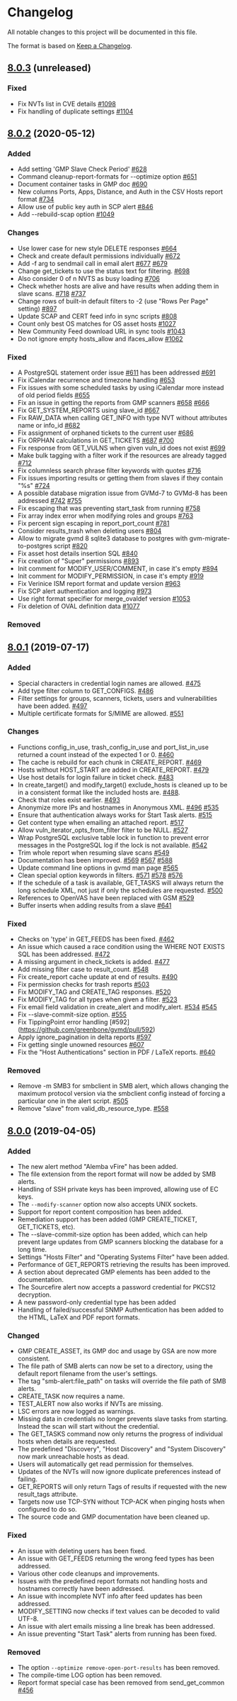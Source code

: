 # Changelog

All notable changes to this project will be documented in this file.

The format is based on [Keep a Changelog](https://keepachangelog.com/en/1.0.0/).

## [8.0.3] (unreleased)

### Fixed
- Fix NVTs list in CVE details [#1098](https://github.com/greenbone/gvmd/pull/1098)
- Fix handling of duplicate settings [#1104](https://github.com/greenbone/gvmd/pull/1104)

[8.0.3]: https://github.com/greenbone/gvmd/compare/v8.0.2...gvmd-8.0

## [8.0.2] (2020-05-12)

### Added
- Add setting 'GMP Slave Check Period' [#628](https://github.com/greenbone/gvmd/pull/628)
- Command cleanup-report-formats for --optimize option [#651](https://github.com/greenbone/gvmd/pull/651)
- Document container tasks in GMP doc [#690](https://github.com/greenbone/gvmd/pull/690)
- New columns Ports, Apps, Distance, and Auth in the CSV Hosts report format [#734](https://github.com/greenbone/gvmd/pull/734)
- Allow use of public key auth in SCP alert [#846](https://github.com/greenbone/gvmd/pull/846)
- Add --rebuild-scap option [#1049](https://github.com/greenbone/gvmd/pull/1049)

### Changes
- Use lower case for new style DELETE responses [#664](https://github.com/greenbone/gvmd/pull/664)
- Check and create default permissions individually [#672](https://github.com/greenbone/gvmd/pull/672)
- Add -f arg to sendmail call in email alert [#677](https://github.com/greenbone/gvmd/pull/677) [#679](https://github.com/greenbone/gvmd/pull/679)
- Change get_tickets to use the status text for filtering. [#698](https://github.com/greenbone/gvmd/pull/698)
- Also consider 0 of n NVTS as busy loading [#706](https://github.com/greenbone/gvmd/pull/706)
- Check whether hosts are alive and have results when adding them in slave scans. [#718](https://github.com/greenbone/gvmd/pull/718) [#737](https://github.com/greenbone/gvmd/pull/737)
- Change rows of built-in default filters to -2 (use "Rows Per Page" setting) [#897](https://github.com/greenbone/gvmd/pull/897)
- Update SCAP and CERT feed info in sync scripts [#808](https://github.com/greenbone/gvmd/pull/808)
- Count only best OS matches for OS asset hosts [#1027](https://github.com/greenbone/gvmd/pull/1027)
- New Community Feed download URL in sync tools [#1043](https://github.com/greenbone/gvmd/pull/1043)
- Do not ignore empty hosts_allow and ifaces_allow [#1062](https://github.com/greenbone/gvmd/pull/1062)

### Fixed
- A PostgreSQL statement order issue [#611](https://github.com/greenbone/gvmd/issues/611) has been addressed [#691](https://github.com/greenbone/gvmd/pull/691)
- Fix iCalendar recurrence and timezone handling [#653](https://github.com/greenbone/gvmd/pull/653)
- Fix issues with some scheduled tasks by using iCalendar more instead of old period fields [#655](https://github.com/greenbone/gvmd/pull/655)
- Fix an issue in getting the reports from GMP scanners [#658](https://github.com/greenbone/gvmd/pull/658) [#666](https://github.com/greenbone/gvmd/pull/666)
- Fix GET_SYSTEM_REPORTS using slave_id [#667](https://github.com/greenbone/gvmd/pull/667)
- Fix RAW_DATA when calling GET_INFO with type NVT without attributes name or info_id [#682](https://github.com/greenbone/gvmd/pull/682)
- Fix assignment of orphaned tickets to the current user [#686](https://github.com/greenbone/gvmd/pull/686)
- Fix ORPHAN calculations in GET_TICKETS [#687](https://github.com/greenbone/gvmd/pull/687) [#700](https://github.com/greenbone/gvmd/pull/700)
- Fix response from GET_VULNS when given vuln_id does not exist [#699](https://github.com/greenbone/gvmd/pull/699)
- Make bulk tagging with a filter work if the resources are already tagged [#712](https://github.com/greenbone/gvmd/pull/712)
- Fix columnless search phrase filter keywords with quotes [#716](https://github.com/greenbone/gvmd/pull/716)
- Fix issues importing results or getting them from slaves if they contain "%s" [#724](https://github.com/greenbone/gvmd/pull/724)
- A possible database migration issue from GVMd-7 to GVMd-8 has been addressed [#742](https://github.com/greenbone/gvmd/pull/742) [#755](https://github.com/greenbone/gvmd/pull/755)
- Fix escaping that was preventing start_task from running [#758](https://github.com/greenbone/gvmd/pull/758)
- Fix array index error when modifying roles and groups [#763](https://github.com/greenbone/gvmd/pull/763)
- Fix percent sign escaping in report_port_count [#781](https://github.com/greenbone/gvmd/pull/781)
- Consider results_trash when deleting users [#804](https://github.com/greenbone/gvmd/pull/804)
- Allow to migrate gvmd 8 sqlite3 database to postgres with gvm-migrate-to-postgres script
  [#820](https://github.com/greenbone/gvmd/pull/820)
- Fix asset host details insertion SQL [#840](https://github.com/greenbone/gvmd/pull/840)
- Fix creation of "Super" permissions [#893](https://github.com/greenbone/gvmd/pull/893)
- Init comment for MODIFY_USER/COMMENT, in case it's empty [#894](https://github.com/greenbone/gvmd/pull/894)
- Init comment for MODIFY_PERMISSION, in case it's empty [#919](https://github.com/greenbone/gvmd/pull/919)
- Fix Verinice ISM report format and update version [#963](https://github.com/greenbone/gvmd/pull/963)
- Fix SCP alert authentication and logging [#973](https://github.com/greenbone/gvmd/pull/973)
- Use right format specifier for merge_ovaldef version [#1053](https://github.com/greenbone/gvmd/pull/1053)
- Fix deletion of OVAL definition data [#1077](https://github.com/greenbone/gvmd/pull/1077)

### Removed

[8.0.2]: https://github.com/greenbone/gvmd/compare/v8.0.1...v8.0.2

## [8.0.1] (2019-07-17)

### Added
- Special characters in credential login names are allowed. [#475](https://github.com/greenbone/gvmd/pull/475)
- Add type filter column to GET_CONFIGS. [#486](https://github.com/greenbone/gvmd/pull/486)
- Filter settings for groups, scanners, tickets, users and vulnerabilities have been added. [#497](https://github.com/greenbone/gvmd/pull/497)
- Multiple certificate formats for S/MIME are allowed. [#551](https://github.com/greenbone/gvmd/pull/551)

### Changes
- Functions config_in_use, trash_config_in_use and port_list_in_use
returned a count instead of the expected 1 or 0. [#460](https://github.com/greenbone/gvmd/pull/460)
- The cache is rebuild for each chunk in CREATE_REPORT. [#469](https://github.com/greenbone/gvmd/pull/469)
- Hosts without HOST_START are added in CREATE_REPORT. [#479](https://github.com/greenbone/gvmd/pull/479)
- Use host details for login failure in ticket check. [#483](https://github.com/greenbone/gvmd/pull/483)
- In create_target() and modify_target() exclude_hosts is cleaned up to be in a consistent format like the included hosts are. [#488](https://github.com/greenbone/gvmd/pull/488).
- Check that roles exist earlier. [#493](https://github.com/greenbone/gvmd/pull/493)
- Anonymize more IPs and hostnames in Anonymous XML. [#496](https://github.com/greenbone/gvmd/pull/496) [#535](https://github.com/greenbone/gvmd/pull/535)
- Ensure that authentication always works for Start Task alerts. [#515](https://github.com/greenbone/gvmd/pull/515)
- Get content type when emailing an attached report. [#517](https://github.com/greenbone/gvmd/pull/517)
- Allow vuln_iterator_opts_from_filter filter to be NULL. [#527](https://github.com/greenbone/gvmd/pull/527)
- Wrap PostgreSQL exclusive table lock in function to prevent error messages in the PostgreSQL log if the lock is not available. [#542](https://github.com/greenbone/gvmd/pull/542)
- Trim whole report when resuming slave scans [#549](https://github.com/greenbone/gvmd/pull/549)
- Documentation has been improved. [#569](https://github.com/greenbone/gvmd/pull/569) [#567](https://github.com/greenbone/gvmd/pull/567) [#588](https://github.com/greenbone/gvmd/pull/588)
- Update command line options in gvmd man page [#565](https://github.com/greenbone/gvmd/pull/565)
- Clean special option keywords in filters. [#571](https://github.com/greenbone/gvmd/pull/571) [#578](https://github.com/greenbone/gvmd/pull/578) [#576](https://github.com/greenbone/gvmd/pull/576)
- If the schedule of a task is available, GET_TASKS will always return the
long schedule XML, not just if only the schedules are requested. [#500](https://github.com/greenbone/gvmd/pull/500)
- References to OpenVAS have been replaced with GSM [#529](https://github.com/greenbone/gvmd/pull/529)
- Buffer inserts when adding results from a slave [#641](https://github.com/greenbone/gvmd/pull/641)

### Fixed
- Checks on 'type' in GET_FEEDS has been fixed. [#462](https://github.com/greenbone/gvmd/pull/462)
- An issue which caused a race condition using the WHERE NOT EXISTS SQL has been addressed. [#472](https://github.com/greenbone/gvmd/pull/472)
- A missing argument in check_tickets is added. [#477](https://github.com/greenbone/gvmd/pull/477)
- Add missing filter case to result_count. [#548](https://github.com/greenbone/gvmd/pull/548)
- Fix create_report cache update at end of results. [#490](https://github.com/greenbone/gvmd/pull/490)
- Fix permission checks for trash reports [#503](https://github.com/greenbone/gvmd/pull/503)
- Fix MODIFY_TAG and CREATE_TAG responses. [#520](https://github.com/greenbone/gvmd/pull/520)
- Fix MODIFY_TAG for all types when given a filter. [#523](https://github.com/greenbone/gvmd/pull/523)
- Fix email field validation in create_alert and modify_alert. [#534](https://github.com/greenbone/gvmd/pull/534) [#545](https://github.com/greenbone/gvmd/pull/545)
- Fix --slave-commit-size option. [#555](https://github.com/greenbone/gvmd/pull/555)
- Fix TippingPoint error handling [#592] (https://github.com/greenbone/gvmd/pull/592)
- Apply ignore_pagination in delta reports [#597](https://github.com/greenbone/gvmd/pull/597)
- Fix getting single unowned resources [#607](https://github.com/greenbone/gvmd/pull/607)
- Fix the "Host Authentications" section in PDF / LaTeX reports. [#640](https://github.com/greenbone/gvmd/pull/640)

### Removed
- Remove -m SMB3 for smbclient in SMB alert, which allows changing the maximum protocol version via the smbclient config instead of forcing a particular one in the alert script. [#505](https://github.com/greenbone/gvmd/pull/505)
- Remove "slave" from valid_db_resource_type. [#558](https://github.com/greenbone/gvmd/pull/558)

[8.0.1]: https://github.com/greenbone/gvmd/compare/v8.0.0...v8.0.1

## [8.0.0] (2019-04-05)

### Added
- The new alert method "Alemba vFire" has been added.
- The file extension from the report format will now be added by SMB alerts.
- Handling of SSH private keys has been improved, allowing use of EC keys.
- The `--modify-scanner` option now also accepts UNIX sockets.
- Support for report content composition has been added.
- Remediation support has been added (GMP CREATE_TICKET, GET_TICKETS, etc).
- The --slave-commit-size option has been added, which can help prevent large updates from GMP scanners blocking the database for a long time.
- Settings "Hosts Filter" and "Operating Systems Filter" have been added.
- Performance of GET_REPORTS retrieving the results has been improved.
- A section about deprecated GMP elements has been added to the documentation.
- The Sourcefire alert now accepts a password credential for PKCS12 decryption.
- A new password-only credential type has been added
- Handling of failed/successful SNMP Authentication has been added to the HTML, LaTeX and PDF report formats.

### Changed
- GMP CREATE_ASSET, its GMP doc and usage by GSA are now more consistent.
- The file path of SMB alerts can now be set to a directory, using the default report filename from the user's settings.
- The tag "smb-alert:file_path" on tasks will override the file path of SMB alerts.
- CREATE_TASK now requires a name.
- TEST_ALERT now also works if NVTs are missing.
- LSC errors are now logged as warnings.
- Missing data in credentials no longer prevents slave tasks from starting. Instead the scan will start without the credential.
- The GET_TASKS command now only returns the progress of individual hosts when details are requested.
- The predefined "Discovery", "Host Discovery" and "System Discovery" now mark unreachable hosts as dead.
- Users will automatically get read permission for themselves.
- Updates of the NVTs will now ignore duplicate preferences instead of failing.
- GET_REPORTS will only return Tags of results if requested with the new result_tags attribute.
- Targets now use TCP-SYN without TCP-ACK when pinging hosts when configured to do so.
- The source code and GMP documentation have been cleaned up.

### Fixed
- An issue with deleting users has been fixed.
- An issue with GET_FEEDS returning the wrong feed types has been addressed.
- Various other code cleanups and improvements.
- Issues with the predefined report formats not handling hosts and hostnames correctly have been addressed.
- An issue with incomplete NVT info after feed updates has been addressed.
- MODIFY_SETTING now checks if text values can be decoded to valid UTF-8.
- An issue with alert emails missing a line break has been addressed.
- An issue preventing "Start Task" alerts from running has been fixed.

### Removed
- The option `--optimize remove-open-port-results` has been removed.
- The compile-time LOG option has been removed.
- Report format special case has been removed from send_get_common [#456](https://github.com/greenbone/gvmd/pull/456)

[8.0.0]: https://github.com/greenbone/gvmd/compare/v8.0+beta2...v8.0.0
